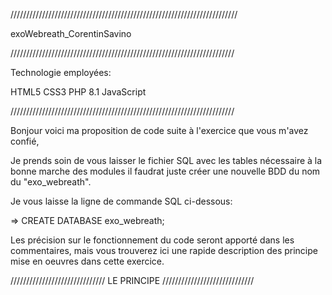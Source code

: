 ////////////////////////////////////////////////////////////////////////

exoWebreath_CorentinSavino

///////////////////////////////////////////////////////////////////////

Technologie employées: 

HTML5
CSS3
PHP 8.1
JavaScript

///////////////////////////////////////////////////////////////////////

Bonjour voici ma proposition de code suite à l'exercice que vous m'avez confié,

Je prends soin de vous laisser le fichier SQL avec les tables nécessaire à la bonne marche des modules
il faudrat juste créer une nouvelle BDD du nom du "exo_webreath".

Je vous laisse la ligne de commande SQL ci-dessous: 

=> CREATE DATABASE exo_webreath;

Les précision sur le fonctionnement du code seront apporté dans les commentaires, mais vous trouverez ici une rapide description des principe mise en oeuvres dans cette exercice.

////////////////////////////// LE PRINCIPE /////////////////////////////
